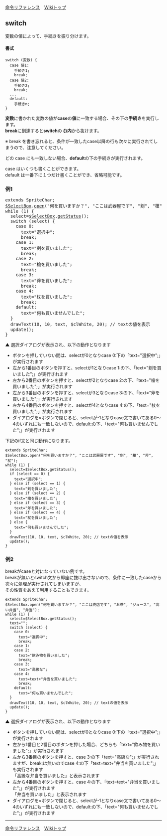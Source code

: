 
[命令リファレンス](./reference)&emsp;[Wikiトップ](./)

<title>命令リファレンス - switch</title>

## switch

変数の値によって、手続きを振り分けます。

#### 書式
```
switch (変数) {
  case 値1:
    手続き1;
    break;
  case 値2:
    手続き2;
    break;
  ...
  default:
    手続きn;
}
```

**変数**に書かれた変数の値が**case**の**値**に一致する場合、その下の**手続き**を実行します。   
**break**に到達すると**switch**の **{}内**から抜けます。

※ break を書き忘れると、条件が一致したcase以降の行も次々に実行されてしまうので、注意してください。

どの case にも一致しない場合、**default**の下の手続きが実行されます。  

case はいくつも書くことができます。  
default は一番下に１つだけ書くことができ、省略可能です。

### 例1
<pre>
extends SpriteChar;
<a href="./rf-selectbox">$SelectBox</a>.<a href="./rf-selectbox#selectboxopen">open</a>("何を買いますか？", "ここは武器屋です", "剣", "槍", "斧", "杖");
while (1) {
  select=<a href="./rf-selectbox">$SelectBox</a>.<a href="./rf-selectbox#selectboxgetstatus">getStatus</a>();
  switch (select) {
    case 0:
      text="選択中";
      break;
    case 1:
      text="剣を買いました";
      break;
    case 2:
      text="槍を買いました";
      break;
    case 3:
      text="斧を買いました";
      break;
    case 4:
      text="杖を買いました";
      break;
    default:
      text="何も買いませんでした";
  }
  drawText(10, 10, text, $clWhite, 20); // textの値を表示
  update();
}
</pre>
▲ 選択ダイアログが表示され、以下の動作となります
- ボタンを押していない間は、selectが0となりcase 0:下の「text="選択中";」が実行されます
- 左から1番目のボタンを押すと、selectが1となりcase 1:の下、「text="剣を買いました";」が実行されます
- 左から2番目のボタンを押すと、selectが2となりcase 2:の下、「text="槍を買いました";」が実行されます
- 左から3番目のボタンを押すと、selectが3となりcase 3:の下、「text="斧を買いました";」が実行されます
- 左から4番目のボタンを押すと、selectが4となりcase 4:の下、「text="杖を買いました";」が実行されます
- ダイアログを×ボタンで閉じると、selectが-1となりcase文で書いてある0～4のいずれにも一致しないので、default:の下、「text="何も買いませんでした";」が実行されます

下記のif文と同じ動作になります。

```
extends SpriteChar;
$SelectBox.open("何を買いますか？", "ここは武器屋です", "剣", "槍", "斧", "杖");
while (1) {
  select=$SelectBox.getStatus();
  if (select == 0) {
    text="選択中";
  } else if (select == 1) {
    text="剣を買いました";
  } else if (select == 2) {
    text="槍を買いました";
  } else if (select == 3) {
    text="斧を買いました";
  } else if (select == 4) {
    text="杖を買いました";
  } else {
    text="何も買いませんでした";
  }
  drawText(10, 10, text, $clWhite, 20); // textの値を表示
  update();
}
```

### 例2

breakがcaseと対になっていない例です。  
breakが無いとswitch文から即座に抜け出さないので、条件に一致したcaseから次々に処理が実行されてしまいますが、  
その性質をあえて利用することもできます。
```
extends SpriteChar;
$SelectBox.open("何を買いますか？", "ここは売店です", "お茶", "ジュース", "高い弁当", "弁当");
while (1) {
  select=$SelectBox.getStatus();
  text="";
  switch (select) {
    case 0:
      text="選択中";
      break;
    case 1:
    case 2:
      text="飲み物を買いました";
      break;
    case 3:
      text="高級な";
    case 4:
      text=text+"弁当を買いました";
      break;
    default:
      text="何も買いませんでした";
  }
  drawText(10, 10, text, $clWhite, 20); // textの値を表示
  update();
}
```

▲ 選択ダイアログが表示され、以下の動作となります
- ボタンを押していない間は、selectが0となりcase 0:下の「text="選択中";」が実行されます
- 左から1番目と2番目のボタンを押した場合、どちらも「text="飲み物を買いました";」が実行されます
- 左から3番目のボタンを押すと、case 3:の下「text="高級な";」が実行されますが、break;は無いのでcase 4:の下「text=text+"弁当を買いました";」も実行されます  
「高級な弁当を買いました」と表示されます
- 左から4番目のボタンを押すと、case 4:の下、「text=text+"弁当を買いました";」が実行されます  
「弁当を買いました」と表示されます
- ダイアログを×ボタンで閉じると、selectが-1となりcase文で書いてある0～4のいずれにも一致しないので、default:の下、「text="何も買いませんでした";」が実行されます

***

[命令リファレンス](./reference)&emsp;[Wikiトップ](./)

